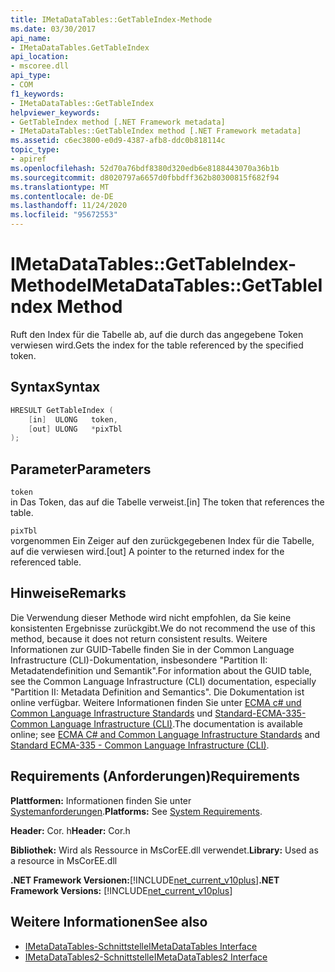 ```yaml
---
title: IMetaDataTables::GetTableIndex-Methode
ms.date: 03/30/2017
api_name:
- IMetaDataTables.GetTableIndex
api_location:
- mscoree.dll
api_type:
- COM
f1_keywords:
- IMetaDataTables::GetTableIndex
helpviewer_keywords:
- GetTableIndex method [.NET Framework metadata]
- IMetaDataTables::GetTableIndex method [.NET Framework metadata]
ms.assetid: c6ec3800-e0d9-4387-afb8-ddc0b818114c
topic_type:
- apiref
ms.openlocfilehash: 52d70a76bdf8380d320edb6e8188443070a36b1b
ms.sourcegitcommit: d8020797a6657d0fbbdff362b80300815f682f94
ms.translationtype: MT
ms.contentlocale: de-DE
ms.lasthandoff: 11/24/2020
ms.locfileid: "95672553"
---
```

# <a name="imetadatatablesgettableindex-method"></a><span data-ttu-id="12157-102">IMetaDataTables::GetTableIndex-Methode</span><span class="sxs-lookup"><span data-stu-id="12157-102">IMetaDataTables::GetTableIndex Method</span></span>

<span data-ttu-id="12157-103">Ruft den Index für die Tabelle ab, auf die durch das angegebene Token verwiesen wird.</span><span class="sxs-lookup"><span data-stu-id="12157-103">Gets the index for the table referenced by the specified token.</span></span>  
  
## <a name="syntax"></a><span data-ttu-id="12157-104">Syntax</span><span class="sxs-lookup"><span data-stu-id="12157-104">Syntax</span></span>  
  
```cpp  
HRESULT GetTableIndex (  
    [in]  ULONG   token,  
    [out] ULONG   *pixTbl  
);  
```  
  
## <a name="parameters"></a><span data-ttu-id="12157-105">Parameter</span><span class="sxs-lookup"><span data-stu-id="12157-105">Parameters</span></span>  

 `token`  
 <span data-ttu-id="12157-106">in Das Token, das auf die Tabelle verweist.</span><span class="sxs-lookup"><span data-stu-id="12157-106">[in] The token that references the table.</span></span>  
  
 `pixTbl`  
 <span data-ttu-id="12157-107">vorgenommen Ein Zeiger auf den zurückgegebenen Index für die Tabelle, auf die verwiesen wird.</span><span class="sxs-lookup"><span data-stu-id="12157-107">[out] A pointer to the returned index for the referenced table.</span></span>  
  
## <a name="remarks"></a><span data-ttu-id="12157-108">Hinweise</span><span class="sxs-lookup"><span data-stu-id="12157-108">Remarks</span></span>  

 <span data-ttu-id="12157-109">Die Verwendung dieser Methode wird nicht empfohlen, da Sie keine konsistenten Ergebnisse zurückgibt.</span><span class="sxs-lookup"><span data-stu-id="12157-109">We do not recommend the use of this method, because it does not return consistent results.</span></span> <span data-ttu-id="12157-110">Weitere Informationen zur GUID-Tabelle finden Sie in der Common Language Infrastructure (CLI)-Dokumentation, insbesondere "Partition II: Metadatendefinition und Semantik".</span><span class="sxs-lookup"><span data-stu-id="12157-110">For information about the GUID table, see the Common Language Infrastructure (CLI) documentation, especially "Partition II: Metadata Definition and Semantics".</span></span> <span data-ttu-id="12157-111">Die Dokumentation ist online verfügbar. Weitere Informationen finden Sie unter [ECMA c# und Common Language Infrastructure Standards](../../../standard/components.md#applicable-standards) und [Standard-ECMA-335-Common Language Infrastructure (CLI)](http://www.ecma-international.org/publications/standards/Ecma-335.htm).</span><span class="sxs-lookup"><span data-stu-id="12157-111">The documentation is available online; see [ECMA C# and Common Language Infrastructure Standards](../../../standard/components.md#applicable-standards) and [Standard ECMA-335 - Common Language Infrastructure (CLI)](http://www.ecma-international.org/publications/standards/Ecma-335.htm).</span></span>  
  
## <a name="requirements"></a><span data-ttu-id="12157-112">Requirements (Anforderungen)</span><span class="sxs-lookup"><span data-stu-id="12157-112">Requirements</span></span>  

 <span data-ttu-id="12157-113">**Plattformen:** Informationen finden Sie unter [Systemanforderungen](../../get-started/system-requirements.md).</span><span class="sxs-lookup"><span data-stu-id="12157-113">**Platforms:** See [System Requirements](../../get-started/system-requirements.md).</span></span>  
  
 <span data-ttu-id="12157-114">**Header:** Cor. h</span><span class="sxs-lookup"><span data-stu-id="12157-114">**Header:** Cor.h</span></span>  
  
 <span data-ttu-id="12157-115">**Bibliothek:** Wird als Ressource in MsCorEE.dll verwendet.</span><span class="sxs-lookup"><span data-stu-id="12157-115">**Library:** Used as a resource in MsCorEE.dll</span></span>  
  
 <span data-ttu-id="12157-116">**.NET Framework Versionen:**[!INCLUDE[net_current_v10plus](../../../../includes/net-current-v10plus-md.md)]</span><span class="sxs-lookup"><span data-stu-id="12157-116">**.NET Framework Versions:** [!INCLUDE[net_current_v10plus](../../../../includes/net-current-v10plus-md.md)]</span></span>  
  
## <a name="see-also"></a><span data-ttu-id="12157-117">Weitere Informationen</span><span class="sxs-lookup"><span data-stu-id="12157-117">See also</span></span>

- [<span data-ttu-id="12157-118">IMetaDataTables-Schnittstelle</span><span class="sxs-lookup"><span data-stu-id="12157-118">IMetaDataTables Interface</span></span>](imetadatatables-interface.md)
- [<span data-ttu-id="12157-119">IMetaDataTables2-Schnittstelle</span><span class="sxs-lookup"><span data-stu-id="12157-119">IMetaDataTables2 Interface</span></span>](imetadatatables2-interface.md)
